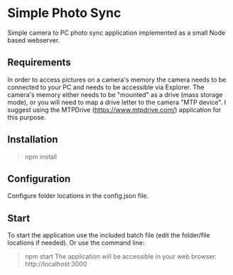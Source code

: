 # Simple Photo Sync
 Simple camera to PC photo sync application implemented as a small Node based webserver.
 ## Requirements
 In order to access pictures on a camera's memory the camera needs to be connected to your PC and needs to be accessible via Explorer. 
 The camera's memory either needs to be "mounted" as a drive (mass storage mode), or you will need to map a drive letter to the camera "MTP device".
 I suggest using the MTPDrive (https://www.mtpdrive.com/) application for this purpose.
 ## Installation
 > npm install
 ## Configuration
 Configure folder locations in the config.json file.
 ## Start
 To start the application use the included batch file (edit the folder/file locations if needed).
 Or use the command line:
 > npm start
 The application will be accessible in your web browser.
 > http://localhost:3000
 
 
